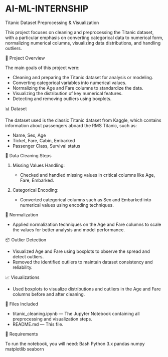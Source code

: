 # AI-ML-INTERNSHIP
Titanic Dataset Preprocessing & Visualization

This project focuses on cleaning and preprocessing the Titanic dataset, with a particular emphasis on converting categorical data to numerical form, normalizing numerical columns, visualizing data distributions, and handling outliers.

📂 Project Overview

The main goals of this project were:

- Cleaning and preparing the Titanic dataset for analysis or modeling.
- Converting categorical variables into numerical values.
- Normalizing the Age and Fare columns to standardize the data.
- Visualizing the distribution of key numerical features.
- Detecting and removing outliers using boxplots.

📊 Dataset

The dataset used is the classic Titanic dataset from Kaggle, which contains information about passengers aboard the RMS Titanic, such as:

- Name, Sex, Age
- Ticket, Fare, Cabin, Embarked
- Passenger Class, Survival status

🧹 Data Cleaning Steps

1. Missing Values Handling:
   - Checked and handled missing values in critical columns like Age, Fare, Embarked.

2. Categorical Encoding:
   - Converted categorical columns such as Sex and Embarked into numerical values using encoding techniques.

📏 Normalization

- Applied normalization techniques on the Age and Fare columns to scale the values for better analysis and model performance.

📦 Outlier Detection

- Visualized Age and Fare using boxplots to observe the spread and detect outliers.
- Removed the identified outliers to maintain dataset consistency and reliability.

📈 Visualizations

- Used boxplots to visualize distributions and outliers in the Age and Fare columns before and after cleaning.

📁 Files Included

- titanic_cleaning.ipynb — The Jupyter Notebook containing all preprocessing and visualization steps.
- README.md — This file.

🧠 Requirements

To run the notebook, you will need:
Bash
Python 3.x
pandas
numpy
matplotlib
seaborn
